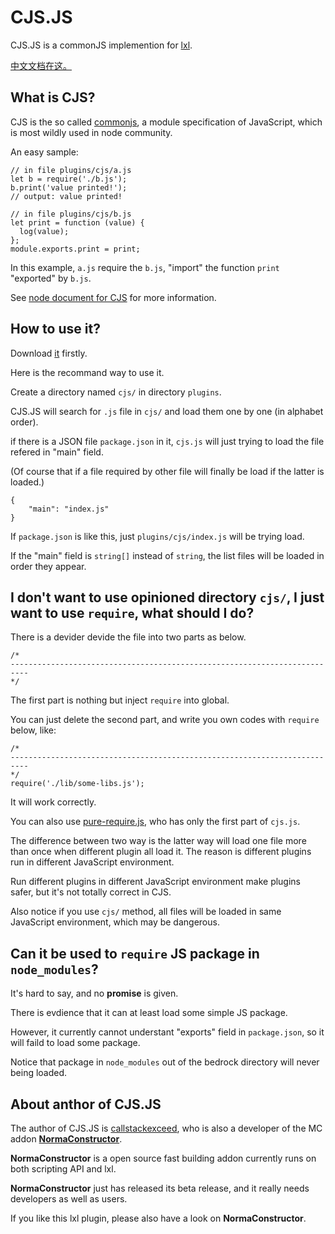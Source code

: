 # CJS.JS

CJS.JS is a commonJS implemention for [lxl](https://lxl.litetitle.com/).

[中文文档在这。](./README-zh.md)

## What is CJS?

CJS is the so called [commonjs](http://wiki.commonjs.org/wiki/Modules/1.1.1), a module specification of JavaScript, which is most wildly used in node community.

An easy sample:

```JS
// in file plugins/cjs/a.js
let b = require('./b.js');
b.print('value printed!');
// output: value printed!

// in file plugins/cjs/b.js
let print = function (value) {
  log(value);
};
module.exports.print = print;

```

In this example, `a.js` require the `b.js`, "import" the function `print` "exported" by `b.js`.

See [node document for CJS](https://nodejs.org/api/modules.html) for more information.

## How to use it?

Download [it](https://github.com/callstackexceed/cjs.js/raw/main/cjs.js) firstly.

Here is the recommand way to use it.

Create a directory named `cjs/` in directory `plugins`.

CJS.JS will search for `.js` file in `cjs/` and load them one by one (in alphabet order).

if there is a JSON file `package.json` in it, `cjs.js` will just trying to load the file refered in "main" field.

(Of course that if a file required by other file will finally be load if the latter is loaded.)

```JS
{
	"main": "index.js"
}

```

If `package.json` is like this, just `plugins/cjs/index.js` will be trying load.

If the "main" field is `string[]` instead of `string`, the list files will be loaded in order they appear.

## I don't want to use opinioned directory `cjs/`, I just want to use `require`, what should I do?

There is a devider devide the file into two parts as below.
```JS
/*
--------------------------------------------------------------------------
*/
```

The first part is nothing but inject `require` into global.

You can just delete the second part, and write you own codes with `require` below, like:

```JS
/*
--------------------------------------------------------------------------
*/
require('./lib/some-libs.js');
```
It will work correctly.

You can also use [pure-require.js](https://github.com/callstackexceed/cjs.js/raw/main/pure-require.js), who has only the first part of `cjs.js`.

The difference between two way is the latter way will load one file more than once when different plugin all load it. The reason is different plugins run in different JavaScript environment.

Run different plugins in different JavaScript environment make plugins safer, but it's not totally correct in CJS.

Also notice if you use `cjs/` method, all files will be loaded in same JavaScript environment, which may be dangerous.

## Can it be used to `require` JS package in `node_modules`?

It's hard to say, and no **promise** is given.

There is evdience that it can at least load some simple JS package.

However, it currently cannot understant "exports" field in `package.json`, so it will faild to load some package.

Notice that package in `node_modules` out of the bedrock directory will never being loaded.

## About anthor of CJS.JS

The author of CJS.JS is [callstackexceed](https://github.com/callstackexceed), who is also a developer of the MC addon [**NormaConstructor**](https://github.com/NorthernOceanS/NormaConstructor).

**NormaConstructor** is a open source fast building addon currently runs on both scripting API and lxl.

**NormaConstructor** just has released its beta release, and it really needs developers as well as users.

If you like this lxl plugin, please also have a look on **NormaConstructor**.
